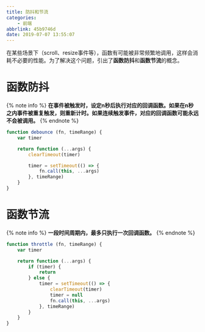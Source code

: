 ```yaml
---
title: 防抖和节流
categories:
    - 前端
abbrlink: 45b9746d
date: 2019-07-07 13:55:07
---
```


在某些场景下（scroll、resize事件等），函数有可能被非常频繁地调用，这样会消耗不必要的性能。为了解决这个问题，引出了**函数防抖**和**函数节流**的概念。

# 函数防抖

{% note info %}
**在事件被触发时，设定n秒后执行对应的回调函数。如果在n秒之内事件被重复触发，则重新计时。如果连续触发事件，对应的回调函数可能永远不会被调用。**
{% endnote %}

```js
function debounce (fn, timeRange) {
    var timer

    return function (...args) {
        clearTimeout(timer)

        timer = setTimeout(() => {
            fn.call(this, ...args)
        }, timeRange)
    }
}
```

# 函数节流

{% note info %}
**一段时间周期内，最多只执行一次回调函数。**
{% endnote %}

```js
function throttle (fn, timeRange) {
    var timer

    return function (...args) {
        if (timer) {
            return
        } else {
            timer = setTimeout(() => {
                clearTimeout(timer)
                timer = null
                fn.call(this, ...args)
            }, timeRange)
        }
    }
}
```
